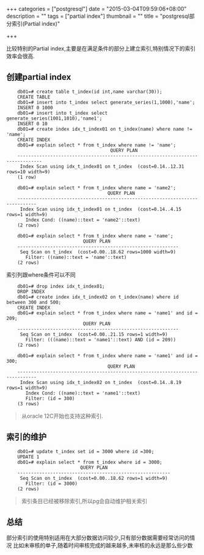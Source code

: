 +++
categories = ["postgresql"]
date = "2015-03-04T09:59:06+08:00"
description = ""
tags = ["partial index"]
thumbnail = ""
title = "postgresql部分索引(Partial index)"

+++

比较特别的Partial index,主要是在满足条件的部分上建立索引,特别情况下的索引效率会很高.

<!--more-->

## 创建partial index 

```
    db01=# create table t_index(id int,name varchar(30));
    CREATE TABLE
    db01=# insert into t_index select generate_series(1,1000),'name';
    INSERT 0 1000
    db01=# insert into t_index select generate_series(1001,1010),'name1';
    INSERT 0 10
    db01=# create index idx_t_index01 on t_index(name) where name != 'name';
    CREATE INDEX
    db01=# explain select * from t_index where name != 'name';
                                      QUERY PLAN
    -------------------------------------------------------------------------------
     Index Scan using idx_t_index01 on t_index  (cost=0.14..12.31 rows=10 width=9)
    (1 row)

    db01=# explain select * from t_index where name = 'name2';
                                     QUERY PLAN
    -----------------------------------------------------------------------------
     Index Scan using idx_t_index01 on t_index  (cost=0.14..4.15 rows=1 width=9)
       Index Cond: ((name)::text = 'name2'::text)
    (2 rows)

    db01=# explain select * from t_index where name = 'name';
                            QUERY PLAN
    -----------------------------------------------------------
     Seq Scan on t_index  (cost=0.00..18.62 rows=1000 width=9)
       Filter: ((name)::text = 'name'::text)
    (2 rows)
```

索引列跟where条件可以不同

```
    db01=# drop index idx_t_index01;
    DROP INDEX
    db01=# create index idx_t_index02 on t_index(name) where id between 300 and 500;
    CREATE INDEX
    db01=# explain select * from t_index where name = 'name1' and id = 209;
                            QUERY PLAN
    -----------------------------------------------------------
     Seq Scan on t_index  (cost=0.00..21.15 rows=1 width=9)
       Filter: (((name)::text = 'name1'::text) AND (id = 209))
    (2 rows)

    db01=# explain select * from t_index where name = 'name1' and id = 300;
                                     QUERY PLAN
    -----------------------------------------------------------------------------
     Index Scan using idx_t_index02 on t_index  (cost=0.14..8.19 rows=1 width=9)
       Index Cond: ((name)::text = 'name1'::text)
       Filter: (id = 300)
    (3 rows)
```

> 从oracle 12C开始也支持这种索引.

## 索引的维护 

```
    db01=# update t_index set id = 3000 where id =300;
    UPDATE 1
    db01=# explain select * from t_index where id = 3000;
                           QUERY PLAN
    --------------------------------------------------------
     Seq Scan on t_index  (cost=0.00..18.62 rows=1 width=9)
       Filter: (id = 3000)
    (2 rows)
```

> 索引条目已经被移除索引,所以pg会自动维护相关索引

## 总结 

部分索引的使用特别适用在大部分数据访问较少,只有部分数据需要经常访问的情况
比如未审核的单子,随着时间审核完成的越来越多,未审核的永远是那么些少数


